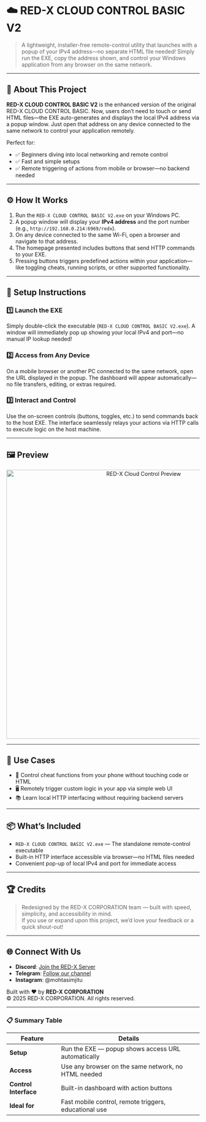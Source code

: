 # ☁️ RED-X CLOUD CONTROL BASIC V2

> A lightweight, installer-free remote-control utility that launches with a popup of your IPv4 address—no separate HTML file needed! Simply run the EXE, copy the address shown, and control your Windows application from any browser on the same network.

---

## 📌 About This Project

**RED-X CLOUD CONTROL BASIC V2** is the enhanced version of the original RED-X CLOUD CONTROL BASIC. Now, users don’t need to touch or send HTML files—the EXE auto-generates and displays the local IPv4 address via a popup window. Just open that address on any device connected to the same network to control your application remotely.

Perfect for:

- ✅ Beginners diving into local networking and remote control  
- ✅ Fast and simple setups
- ✅ Remote triggering of actions from mobile or browser—no backend needed  

---

## ⚙️ How It Works

1. Run the `RED-X CLOUD CONTROL BASIC V2.exe` on your Windows PC.  
2. A popup window will display your **IPv4 address** and the port number (e.g., `http://192.168.0.214:6969/redx`).  
3. On any device connected to the same Wi-Fi, open a browser and navigate to that address.  
4. The homepage presented includes buttons that send HTTP commands to your EXE.  
5. Pressing buttons triggers predefined actions within your application—like toggling cheats, running scripts, or other supported functionality.  

---

## 🚀 Setup Instructions

### 1️⃣ Launch the EXE
Simply double-click the executable (`RED-X CLOUD CONTROL BASIC V2.exe`). A window will immediately pop up showing your local IPv4 and port—no manual IP lookup needed!

### 2️⃣ Access from Any Device
On a mobile browser or another PC connected to the same network, open the URL displayed in the popup. The dashboard will appear automatically—no file transfers, editing, or extras required.

### 3️⃣ Interact and Control
Use the on-screen controls (buttons, toggles, etc.) to send commands back to the host EXE. The interface seamlessly relays your actions via HTTP calls to execute logic on the host machine.

---

## 🖼️ Preview

<p align="center">
  <img src="https://i.ibb.co.com/5gJWB5Wb/image.png" alt="RED-X Cloud Control Preview" width="700"/>
</p>

---

## 🎯 Use Cases

- 📱 Control cheat functions from your phone without touching code or HTML  
- 🖥️ Remotely trigger custom logic in your app via simple web UI  
- 📚 Learn local HTTP interfacing without requiring backend servers  

---

## 📦 What’s Included

- `RED-X CLOUD CONTROL BASIC V2.exe` — The standalone remote-control executable  
- Built-in HTTP interface accessible via browser—no HTML files needed  
- Convenient pop-up of local IPv4 and port for immediate access  

---

## 🏆 Credits

> Redesigned by the RED-X CORPORATION team — built with speed, simplicity, and accessibility in mind.  
> If you use or expand upon this project, we’d love your feedback or a quick shout-out!  

---

## 🌐 Connect With Us

- **Discord**: [Join the RED-X Server](https://discord.gg/f7KPc9JyeY)  
- **Telegram**: [Follow our channel](https://t.me/+OglBPVcrngY1OGQ9)  
- **Instagram**: @mohtasimjitu  

Built with ❤️ by **RED-X CORPORATION**  
© 2025 RED-X CORPORATION. All rights reserved.

---

### 📋 Summary Table

| Feature                | Details                                                |
|------------------------|--------------------------------------------------------|
| **Setup**              | Run the EXE — popup shows access URL automatically    |
| **Access**             | Use any browser on the same network, no HTML needed   |
| **Control Interface**  | Built-in dashboard with action buttons                |
| **Ideal for**          | Fast mobile control, remote triggers, educational use |

